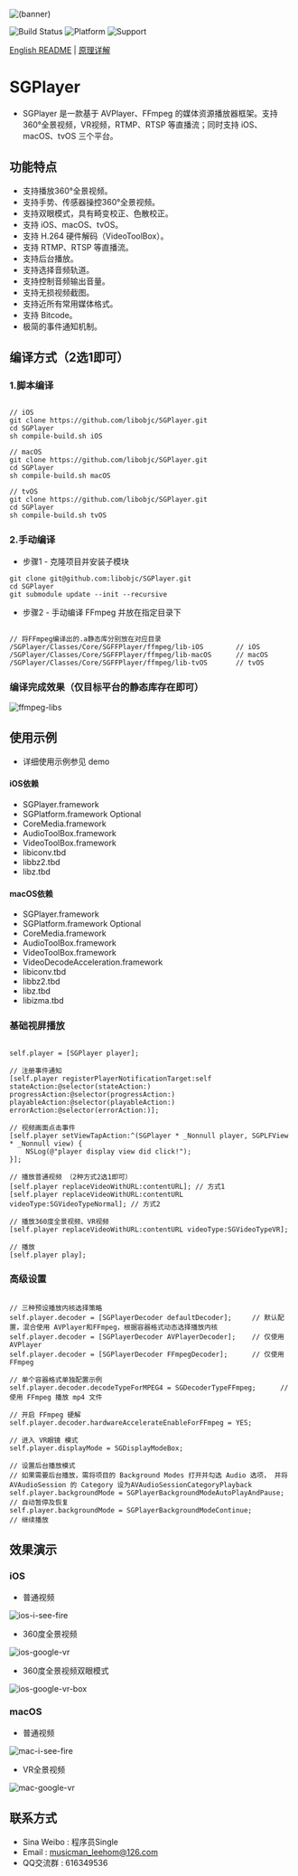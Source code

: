 ![(banner)](https://coding.net/u/0x010101/p/resource-public/git/raw/master/SGPlayer/banner-small.png)

![Build Status](https://img.shields.io/badge/build-%20passing%20-brightgreen.svg)
![Platform](https://img.shields.io/badge/Platform-%20iOS%20macOS%20tvOS%20-blue.svg)
![Support](https://img.shields.io/badge/support-%20VR%20360%C2%B0%20-orange.svg)

[English README](https://github.com/libobjc/SGPlayer/blob/master/README.md) | [原理详解](https://github.com/libobjc/SGPlayer/blob/master/documents/Principle-chs.md)

# SGPlayer 

- SGPlayer 是一款基于 AVPlayer、FFmpeg 的媒体资源播放器框架。支持360°全景视频，VR视频，RTMP、RTSP 等直播流；同时支持 iOS、macOS、tvOS 三个平台。

## 功能特点

- 支持播放360°全景视频。
- 支持手势、传感器操控360°全景视频。
- 支持双眼模式，具有畸变校正、色散校正。
- 支持 iOS、macOS、tvOS。
- 支持 H.264 硬件解码（VideoToolBox）。
- 支持 RTMP、RTSP 等直播流。
- 支持后台播放。
- 支持选择音频轨道。
- 支持控制音频输出音量。
- 支持无损视频截图。
- 支持近所有常用媒体格式。
- 支持 Bitcode。
- 极简的事件通知机制。

## 编译方式（2选1即可）

### 1.脚本编译

```obj-c

// iOS
git clone https://github.com/libobjc/SGPlayer.git
cd SGPlayer
sh compile-build.sh iOS

// macOS
git clone https://github.com/libobjc/SGPlayer.git
cd SGPlayer
sh compile-build.sh macOS

// tvOS
git clone https://github.com/libobjc/SGPlayer.git
cd SGPlayer
sh compile-build.sh tvOS

```

### 2.手动编译

- 步骤1 - 克隆项目并安装子模块

```
git clone git@github.com:libobjc/SGPlayer.git
cd SGPlayer
git submodule update --init --recursive

```

- 步骤2 - 手动编译 FFmpeg 并放在指定目录下

```obj-c

// 将FFmpeg编译出的.a静态库分别放在对应目录
/SGPlayer/Classes/Core/SGFFPlayer/ffmpeg/lib-iOS        // iOS
/SGPlayer/Classes/Core/SGFFPlayer/ffmpeg/lib-macOS      // macOS
/SGPlayer/Classes/Core/SGFFPlayer/ffmpeg/lib-tvOS       // tvOS

```

### 编译完成效果（仅目标平台的静态库存在即可）

![ffmpeg-libs](https://coding.net/u/0x010101/p/resource-public/git/raw/master/SGPlayer/ffmpeg-libs.jpg)


## 使用示例

- 详细使用示例参见 demo

#### iOS依赖

- SGPlayer.framework
- SGPlatform.framework  Optional
- CoreMedia.framework
- AudioToolBox.framework
- VideoToolBox.framework
- libiconv.tbd
- libbz2.tbd
- libz.tbd

#### macOS依赖

- SGPlayer.framework
- SGPlatform.framework  Optional
- CoreMedia.framework
- AudioToolBox.framework
- VideoToolBox.framework
- VideoDecodeAcceleration.framework
- libiconv.tbd
- libbz2.tbd
- libz.tbd
- libizma.tbd

### 基础视屏播放

```obj-c

self.player = [SGPlayer player];

// 注册事件通知
[self.player registerPlayerNotificationTarget:self stateAction:@selector(stateAction:) progressAction:@selector(progressAction:) playableAction:@selector(playableAction:) errorAction:@selector(errorAction:)];

// 视频画面点击事件
[self.player setViewTapAction:^(SGPlayer * _Nonnull player, SGPLFView * _Nonnull view) {
    NSLog(@"player display view did click!");
}];

// 播放普通视频 （2种方式2选1即可）
[self.player replaceVideoWithURL:contentURL]; // 方式1
[self.player replaceVideoWithURL:contentURL videoType:SGVideoTypeNormal]; // 方式2

// 播放360度全景视频、VR视频
[self.player replaceVideoWithURL:contentURL videoType:SGVideoTypeVR];

// 播放
[self.player play];

```

### 高级设置


```obj-c

// 三种预设播放内核选择策略
self.player.decoder = [SGPlayerDecoder defaultDecoder];     // 默认配置，混合使用 AVPlayer和FFmpeg，根据容器格式动态选择播放内核
self.player.decoder = [SGPlayerDecoder AVPlayerDecoder];    // 仅使用 AVPlayer
self.player.decoder = [SGPlayerDecoder FFmpegDecoder];      // 仅使用 FFmpeg

// 单个容器格式单独配置示例
self.player.decoder.decodeTypeForMPEG4 = SGDecoderTypeFFmpeg;      // 使用 FFmpeg 播放 mp4 文件

// 开启 FFmpeg 硬解
self.player.decoder.hardwareAccelerateEnableForFFmpeg = YES;

// 进入 VR眼镜 模式
self.player.displayMode = SGDisplayModeBox;

// 设置后台播放模式
// 如果需要后台播放，需将项目的 Background Modes 打开并勾选 Audio 选项， 并将 AVAudioSession 的 Category 设为AVAudioSessionCategoryPlayback
self.player.backgroundMode = SGPlayerBackgroundModeAutoPlayAndPause;  // 自动暂停及恢复
self.player.backgroundMode = SGPlayerBackgroundModeContinue;          // 继续播放

```


## 效果演示

### iOS

- 普通视频

![ios-i-see-fire](https://coding.net/u/0x010101/p/resource-public/git/raw/master/SGPlayer/ios-i-see-fire.gif)

- 360度全景视频

![ios-google-vr](https://coding.net/u/0x010101/p/resource-public/git/raw/master/SGPlayer/ios-google-vr.gif)

- 360度全景视频双眼模式

![ios-google-vr-box](https://coding.net/u/0x010101/p/resource-public/git/raw/master/SGPlayer/ios-google-vr-box.gif)


### macOS

- 普通视频

![mac-i-see-fire](https://coding.net/u/0x010101/p/resource-public/git/raw/master/SGPlayer/mac-google-vr.gif)

- VR全景视频

![mac-google-vr](https://coding.net/u/0x010101/p/resource-public/git/raw/master/SGPlayer/mac-google-vr.gif)



## 联系方式

- Sina Weibo : 程序员Single
- Email : musicman_leehom@126.com
- QQ交流群 : 616349536
